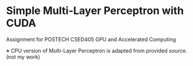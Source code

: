 # Simple Multi-Layer Perceptron with CUDA

Assignment for POSTECH CSED405 GPU and Accelerated Computing

※ CPU version of Multi-Layer Perceptron is adapted from provided source. (not my work)
